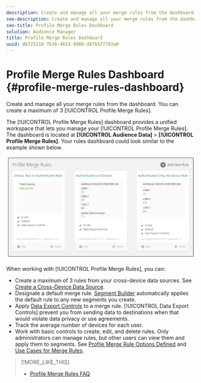 ```yaml
---
description: Create and manage all your merge rules from the dashboard. You can create a maximum of 3 Profile Merge Rules.
seo-description: Create and manage all your merge rules from the dashboard. You can create a maximum of 3 Profile Merge Rules.
seo-title: Profile Merge Rules Dashboard
solution: Audience Manager
title: Profile Merge Rules Dashboard
uuid: d6725218-7b36-4653-9900-d67b5f7702a0
---
```


# Profile Merge Rules Dashboard {#profile-merge-rules-dashboard}

Create and manage all your merge rules from the dashboard. You can create a maximum of 3 [!UICONTROL Profile Merge Rules].

The [!UICONTROL Profile Merge Rules] dashboard provides a unified workspace that lets you manage your [!UICONTROL Profile Merge Rules]. The dashboard is located at **[!UICONTROL Audience Data]** > **[!UICONTROL Profile Merge Rules]**. Your rules dashboard could look similar to the example shown below.

![](assets/profile-dashboard.png)

When working with [!UICONTROL Profile Merge Rules], you can:

* Create a maximum of 3 rules from your cross-device data sources. See [Create a Cross-Device Data Source](../../features/profile-merge-rules/merge-rules-start.md#create-data-source).
* Designate a default merge rule. [Segment Builder](../../features/segments/segment-builder.md) automatically applies the default rule to any new segments you create.
* Apply [Data Export Controls](../../features/data-export-controls.md#) to a merge rule. [!UICONTROL Data Export Controls] prevent you from sending data to destinations when that would violate data privacy or use agreements.
* Track the average number of devices for each user.
* Work with basic controls to create, edit, and delete rules. Only administrators can manage rules, but other users can view them and apply them to segments. See [Profile Merge Rule Options Defined](../../features/profile-merge-rules/merge-rule-definitions.md) and [Use Cases for Merge Rules](../../features/profile-merge-rules/merge-rule-targeting-options.md).

>[!MORE_LIKE_THIS]
>
>* [Profile Merge Rules FAQ](../../faq/faq-profile-merge.md)
